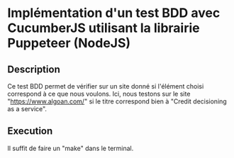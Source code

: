 # Implémentation d'un test BDD avec CucumberJS utilisant la librairie Puppeteer (NodeJS)

## Description
Ce test BDD permet de vérifier sur un site donné si l'élément choisi correspond à ce que nous voulons.
Ici, nous testons sur le site "https://www.algoan.com/" si le titre correspond bien à "Credit decisioning as a service".

## Execution
Il suffit de faire un "make" dans le terminal.